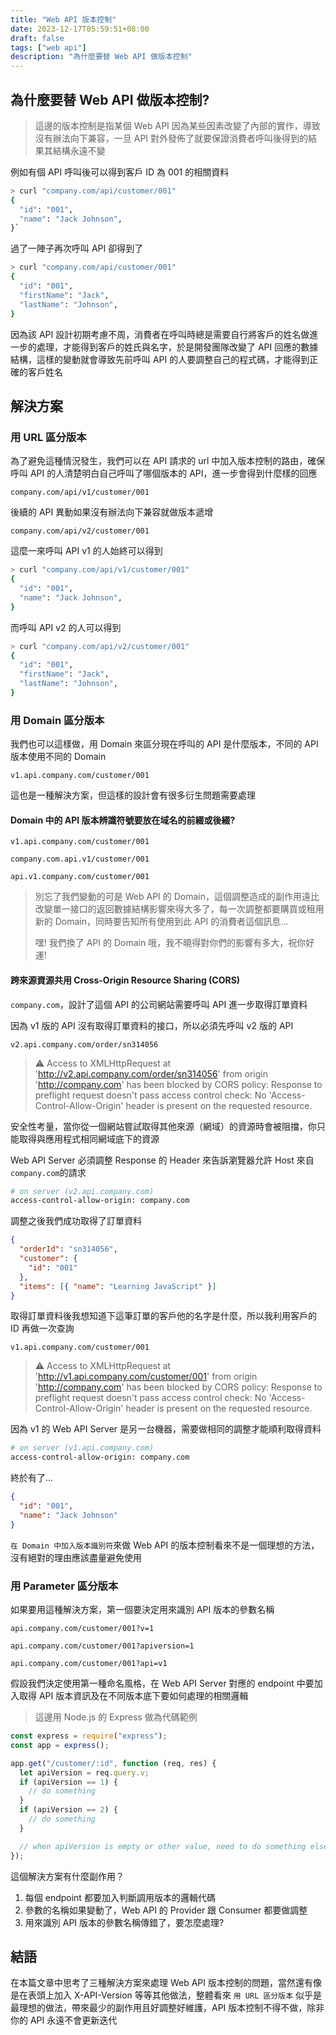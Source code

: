 ```yaml
---
title: "Web API 版本控制"
date: 2023-12-17T05:59:51+08:00
draft: false
tags: ["web api"]
description: "為什麼要替 Web API 做版本控制"
---
```


## 為什麼要替 Web API 做版本控制?

> 這邊的版本控制是指某個 Web API 因為某些因素改變了內部的實作，導致沒有辦法向下兼容，一旦 API 對外發佈了就要保證消費者呼叫後得到的結果其結構永遠不變

例如有個 API 呼叫後可以得到客戶 ID 為 001 的相關資料

```bash
> curl "company.com/api/customer/001"
{
  "id": "001",
  "name": "Jack Johnson",
}`
```

過了一陣子再次呼叫 API 卻得到了

```bash
> curl "company.com/api/customer/001"
{
  "id": "001",
  "firstName": "Jack",
  "lastName": "Johnson",
}
```

因為該 API 設計初期考慮不周，消費者在呼叫時總是需要自行將客戶的姓名做進一步的處理，才能得到客戶的姓氏與名字，於是開發團隊改變了 API 回應的數據結構，這樣的變動就會導致先前呼叫 API 的人要調整自己的程式碼，才能得到正確的客戶姓名

## 解決方案

### 用 URL 區分版本

為了避免這種情況發生，我們可以在 API 請求的 url 中加入版本控制的路由，確保呼叫 API 的人清楚明白自己呼叫了哪個版本的 API，進一步會得到什麼樣的回應

`company.com/api/v1/customer/001`

後續的 API 異動如果沒有辦法向下兼容就做版本遞增

`company.com/api/v2/customer/001`

這麼一來呼叫 API v1 的人始終可以得到

```bash
> curl "company.com/api/v1/customer/001"
{
  "id": "001",
  "name": "Jack Johnson",
}
```

而呼叫 API v2 的人可以得到

```bash
> curl "company.com/api/v2/customer/001"
{
  "id": "001",
  "firstName": "Jack",
  "lastName": "Johnson",
}
```

### 用 Domain 區分版本

我們也可以這樣做，用 Domain 來區分現在呼叫的 API 是什麼版本，不同的 API 版本使用不同的 Domain

`v1.api.company.com/customer/001`

這也是一種解決方案，但這樣的設計會有很多衍生問題需要處理

#### Domain 中的 API 版本辨識符號要放在域名的前綴或後綴?

`v1.api.company.com/customer/001`

`company.com.api.v1/customer/001`

`api.v1.company.com/customer/001`

> 別忘了我們變動的可是 Web API 的 Domain，這個調整造成的副作用遠比改變單一接口的返回數據結構影響來得大多了，每一次調整都要購買或租用新的 Domain，同時要告知所有使用到此 API 的消費者這個訊息...
>
> 嘿! 我們換了 API 的 Domain 哦，我不曉得對你們的影響有多大，祝你好運!

#### 跨來源資源共用 Cross-Origin Resource Sharing (CORS)

`company.com`，設計了這個 API 的公司網站需要呼叫 API 進一步取得訂單資料

因為 v1 版的 API 沒有取得訂單資料的接口，所以必須先呼叫 v2 版的 API

`v2.api.company.com/order/sn314056`

> :warning: Access to XMLHttpRequest at 'http://v2.api.company.com/order/sn314056' from origin 'http://company.com' has been blocked by CORS policy: Response to preflight request doesn't pass access control check: No 'Access-Control-Allow-Origin' header is present on the requested resource.

安全性考量，當你從一個網站嘗試取得其他來源（網域）的資源時會被阻擋，你只能取得與應用程式相同網域底下的資源

Web API Server 必須調整 Response 的 Header 來告訴瀏覽器允許 Host 來自`company.com`的請求

```bash
# on server (v2.api.company.com)
access-control-allow-origin: company.com
```

調整之後我們成功取得了訂單資料

```json
{
  "orderId": "sn314056",
  "customer": {
    "id": "001"
  },
  "items": [{ "name": "Learning JavaScript" }]
}
```

取得訂單資料後我想知道下這筆訂單的客戶他的名字是什麼，所以我利用客戶的 ID 再做一次查詢

`v1.api.company.com/customer/001`

> :warning: Access to XMLHttpRequest at 'http://v1.api.company.com/customer/001' from origin 'http://company.com' has been blocked by CORS policy: Response to preflight request doesn't pass access control check: No 'Access-Control-Allow-Origin' header is present on the requested resource.

因為 v1 的 Web API Server 是另一台機器，需要做相同的調整才能順利取得資料

```bash
# on server (v1.api.company.com)
access-control-allow-origin: company.com
```

終於有了...

```json
{
  "id": "001",
  "name": "Jack Johnson"
}
```

`在 Domain 中加入版本識別符`來做 Web API 的版本控制看來不是一個理想的方法，沒有絕對的理由應該盡量避免使用

### 用 Parameter 區分版本

如果要用這種解決方案，第一個要決定用來識別 API 版本的參數名稱

`api.company.com/customer/001?v=1`

`api.company.com/customer/001?apiversion=1`

`api.company.com/customer/001?api=v1`

假設我們決定使用第一種命名風格，在 Web API Server 對應的 endpoint 中要加入取得 API 版本資訊及在不同版本底下要如何處理的相關邏輯

> 這邊用 Node.js 的 Express 做為代碼範例

```js
const express = require("express");
const app = express();

app.get("/customer/:id", function (req, res) {
  let apiVersion = req.query.v;
  if (apiVersion == 1) {
    // do something
  }
  if (apiVersion == 2) {
    // do something
  }

  // when apiVersion is empty or other value, need to do something else to handle
});
```

這個解決方案有什麼副作用？

1. 每個 endpoint 都要加入判斷調用版本的邏輯代碼
2. 參數的名稱如果變動了，Web API 的 Provider 跟 Consumer 都要做調整
3. 用來識別 API 版本的參數名稱傳錯了，要怎麼處理?

## 結語

在本篇文章中思考了三種解決方案來處理 Web API 版本控制的問題，當然還有像是在表頭上加入 X-API-Version 等等其他做法，整體看來 `用 URL 區分版本` 似乎是最理想的做法，帶來最少的副作用且好調整好維護，API 版本控制不得不做，除非你的 API 永遠不會更新迭代
